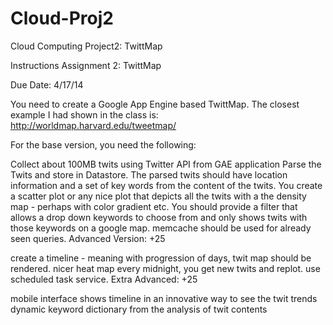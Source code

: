 Cloud-Proj2
===========

Cloud Computing Project2: TwittMap


Instructions
Assignment 2: TwittMap

Due Date: 4/17/14

You need to create a Google App Engine based TwittMap. The closest example I had shown in the class is: http://worldmap.harvard.edu/tweetmap/

For the base version, you need the following:

Collect about 100MB twits using Twitter API from GAE application
Parse the Twits and store in Datastore. The parsed twits should have location information and a set of key words from the content of the twits.
You create a scatter plot or any nice plot that depicts all the twits with a the density map - perhaps with color gradient etc.
You should provide a filter that allows a drop down keywords to choose from and only shows twits with those keywords on a google map.
memcache should be used for already seen queries.
Advanced Version: +25

create a timeline - meaning with progression of days, twit map should be rendered.
nicer heat map
every midnight, you get new twits and replot. use scheduled task service.
Extra Advanced: +25

mobile interface
shows timeline in an innovative way to see the twit trends
dynamic keyword dictionary from the analysis of twit contents

